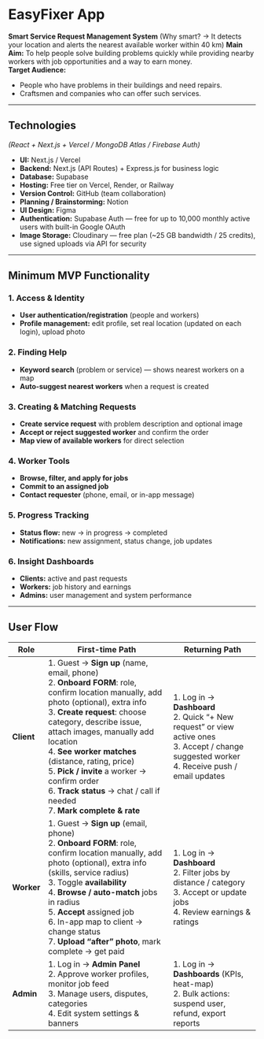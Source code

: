 # EasyFixer App

**Smart Service Request Management System**
(Why smart? → It detects your location and alerts the nearest available worker within 40 km)
**Main Aim:** To help people solve building problems quickly while providing nearby workers with job opportunities and a way to earn money.  
**Target Audience:**  

- People who have problems in their buildings and need repairs.  
- Craftsmen and companies who can offer such services.

---

## Technologies

*(React + Next.js + Vercel / MongoDB Atlas / Firebase Auth)*

- **UI:** Next.js / Vercel  
- **Backend:** Next.js (API Routes) + Express.js for business logic  
- **Database:** Supabase  
- **Hosting:** Free tier on Vercel, Render, or Railway  
- **Version Control:** GitHub (team collaboration)  
- **Planning / Brainstorming:** Notion  
- **UI Design:** Figma  
- **Authentication:** Supabase Auth — free for up to 10,000 monthly active users with built-in Google OAuth  
- **Image Storage:** Cloudinary — free plan (~25 GB bandwidth / 25 credits), use signed uploads via API for security

---

## Minimum MVP Functionality

### 1. Access & Identity

- **User authentication/registration** (people and workers)
- **Profile management:** edit profile, set real location (updated on each login), upload photo

### 2. Finding Help

- **Keyword search** (problem or service) — shows nearest workers on a map
- **Auto-suggest nearest workers** when a request is created

### 3. Creating & Matching Requests

- **Create service request** with problem description and optional image
- **Accept or reject suggested worker** and confirm the order
- **Map view of available workers** for direct selection

### 4. Worker Tools

- **Browse, filter, and apply for jobs**
- **Commit to an assigned job**
- **Contact requester** (phone, email, or in-app message)

### 5. Progress Tracking

- **Status flow:** new → in progress → completed
- **Notifications:** new assignment, status change, job updates

### 6. Insight Dashboards

- **Clients:** active and past requests
- **Workers:** job history and earnings
- **Admins:** user management and system performance

---

## User Flow

| Role | First-time Path | Returning Path |
|------|------------------|----------------|
| **Client** | 1. Guest → **Sign up** (name, email, phone) <br> 2. **Onboard FORM**: role, confirm location manually, add photo (optional), extra info <br> 3. **Create request**: choose category, describe issue, attach images, manually add location <br> 4. **See worker matches** (distance, rating, price) <br> 5. **Pick / invite** a worker → confirm order <br> 6. **Track status** → chat / call if needed <br> 7. **Mark complete & rate** | 1. Log in → **Dashboard** <br> 2. Quick “+ New request” or view active ones <br> 3. Accept / change suggested worker <br> 4. Receive push / email updates |
| **Worker** | 1. Guest → **Sign up** (email, phone) <br> 2. **Onboard FORM**: role, confirm location manually, add photo (optional), extra info (skills, service radius) <br> 3. Toggle **availability** <br> 4. **Browse / auto-match** jobs in radius <br> 5. **Accept** assigned job <br> 6. In-app map to client → change status <br> 7. **Upload “after” photo**, mark complete → get paid | 1. Log in → **Dashboard** <br> 2. Filter jobs by distance / category <br> 3. Accept or update jobs <br> 4. Review earnings & ratings |
| **Admin** | 1. Log in → **Admin Panel** <br> 2. Approve worker profiles, monitor job feed <br> 3. Manage users, disputes, categories <br> 4. Edit system settings & banners | 1. Log in → **Dashboards** (KPIs, heat-map) <br> 2. Bulk actions: suspend user, refund, export reports |
